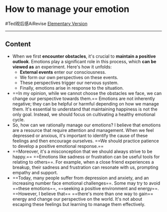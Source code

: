 # How to manage your emotion
#Ted观后感AiRevise 
[Elementary Version](怎么管理你的情绪.md)

---
## Content
- When we first **encounter obstacles**, it's crucial to **maintain a positive outlook**. Emotions play a significant role in this process, which **can be viewed as** an experiment. Here's how it unfolds:
	- **External events** enter our consciousness.
	- We form our own perspectives on these events.
	- These perspectives trigger our nervous system.
	- Finally, emotions arise in response to the situation.
- ==In my opinion, while we cannot choose the obstacles we face, we can change our perspective towards them.== Emotions are not inherently negative; they can be helpful or harmful depending on how we manage them. It's essential to understand that maintaining happiness is not the only goal. Instead, we should focus on cultivating a healthy emotional cycle.
- So, how can we rationally manage our emotions? I believe that emotions are a resource that require attention and management. When we feel depressed or anxious, it's important to identify the cause of these feelings and then encourage ourselves. ==We should practice patience to develop a positive emotional response.==
- ==Moreover, it's a misconception that we should always strive to be happy.== ==Emotions like sadness or frustration can be useful tools for relating to others==. For example, when a close friend experiences a breakup, their sadness and frustration can resonate with us, prompting empathy and support.
- ==Today, many people suffer from depression and anxiety, and an increasing number face emotional challenges==. Some may try to avoid ==these emotions==, ==seeking a positive environment and energy==. ==However, I believe that== ==there's more than one way to gain== energy and change our perspective on the world. It's not about escaping these feelings but learning to manage them effectively.